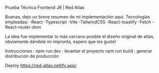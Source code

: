 Prueba Técnica Frontend JR | Red Atlas

Buenas, dejo un breve resumen de mi implementación aqui.
Tecnologías empleadas:
-React
-Typescript
-Vite
-TailwindCSS
-React-toastify
-Fetch
-React-router-dom

La idea fue implementar lo más cercano posible el diseño original de atlas, obviamente
dándole mi impronta, espero que les guste!

Instrucciones :
npm run dev : levantar el proyecto
npm run build : generar distribución de producción

Deploy
https://red-atlas.netlify.app/
